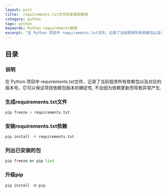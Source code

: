 ```yaml
---
layout: post
title:  requirements.txt文件的安装和使用
category: python
tags: python 
keywords: Python requirements使用
excerpt: "在 Python 项目中 requirements.txt文件，记录了当前程序所有依赖包以及对应的版本号。它可以保证项目依赖包版本的确定性, 不会因为依赖更新而导致异常产生"
---
```


## 目录


### 说明
在 Python 项目中 requirements.txt文件，记录了当前程序所有依赖包以及对应的版本号。它可以保证项目依赖包版本的确定性, 不会因为依赖更新而导致异常产生.

### 生成requirements.txt文件
```python
pip freeze > requirements.txt
```


### 安装requirements.txt依赖
```python
pip install -r requirements.txt
```

### 列出已安装的包
```python
pip freeze or pip list
```

### 升级pip
```python
pip install -U pip
```
